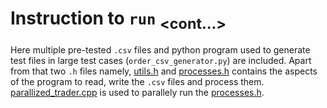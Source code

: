 # Instruction to `run` <sub><cont...></sub>

Here multiple pre-tested `.csv` files and python program used to generate test files in large test cases (`order_csv_generator.py`) are included. Apart from that two `.h` files namely, [utils.h](utils.h) and [processes.h](processes.h) contains the aspects of the program to read, write the `.csv` files and process them. [parallized_trader.cpp](parallized_Trader.cpp) is used to parallely run the [processes.h](processes.h).
